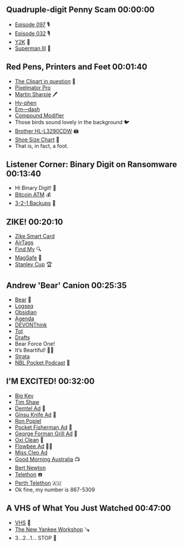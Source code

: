 ## Quadruple-digit Penny Scam 00:00:00
* [Episode 097](https://listen.hemisphericviews.com/097) 🎙️
* [Episode 032](https://listen.hemisphericviews.com/032) 🎙️
* [Y2K](https://en.wikipedia.org/wiki/Year_2000_problem) 🐛
* [Superman III](https://en.wikipedia.org/wiki/Superman_III) 🦸

## Red Pens, Printers and Feet 00:01:40
* [The Clipart in question](https://cdn.hemisphericviews.com/108-feld-foot.png) 🦶
* [Pixelmator Pro](https://www.pixelmator.com/pro/)
* [Martin Sharpie](https://cdn.hemisphericviews.com/108-martin-pen.jpg) 🖊️
* [Hy-phen](https://en.wikipedia.org/wiki/Hyphen)
* [Em—dash](https://en.wikipedia.org/wiki/Em_dash)
* [Compound Modifier](https://en.wikipedia.org/wiki/Compound_modifier)
* Those birds sound lovely in the background 🐦
* [Brother HL-L3290CDW](https://www.brother-usa.com/products/hll3290cdw) 🖨️
* [Shoe Size Chart](https://sizecharts.net/australian-shoe-size-charts/) 👟
* That is, in fact, a foot.

## Listener Corner: Binary Digit on Ransomware 00:13:40
* Hi Binary Digit! 👋
* [Bitcoin ATM](https://en.wikipedia.org/wiki/Bitcoin_ATM) 💰
* [3-2-1 Backups](https://www.backblaze.com/blog/the-3-2-1-backup-strategy/) 🔐

## ZIKE! 00:20:10
* [Zike Smart Card](https://ziketech.com/products/smart-tracking-card?variant=43692863258785)
* [AirTags](https://en.wikipedia.org/wiki/AirTags)
* [Find My](https://en.wikipedia.org/wiki/Find_My) 🔍
* [MagSafe](https://en.wikipedia.org/wiki/MagSafe) 🧲
* [Stanley Cup](https://en.wikipedia.org/wiki/Stanley_Cup) 🏆

## Andrew 'Bear' Canion 00:25:35
* [Bear](https://bear.app/) 🐻
* [Logseq](https://logseq.com/)
* [Obsidian](https://obsidian.md/)
* [Agenda](https://www.agenda.com/)
* [DEVONThink](https://www.devontechnologies.com/apps/devonthink)
* [Tot](https://tot.rocks/)
* [Drafts](https://getdrafts.com/)
* Bear Force One!
* It’s Beartiful! 🐻‍❄️
* [Strata](https://strata.micro.blog/)
* [NBL Pocket Podcast](https://www.nblpocketpodcast.com/) 🏀

## I'M EXCITED! 00:32:00
* [Big Kev](https://en.wikipedia.org/wiki/Kevin_McQuay)
* [Tim Shaw](https://en.wikipedia.org/wiki/Tim_Shaw_%28salesperson%29)
* [Demtel Ad](https://www.youtube.com/watch?v=iiATDMHU7gc) 🔪
* [Ginsu Knife Ad](https://www.youtube.com/watch?v=6wzULnlHr8w) 🔪
* [Ron Popiel](https://en.wikipedia.org/wiki/Ron_Popeil)
* [Pocket Fisherman Ad](https://www.youtube.com/watch?v=FEgFsc9JZHU) 🎣
* [George Forman Grill Ad](https://www.youtube.com/watch?v=4hG93l_T5Ik) 🍔
* [Oxi Clean](https://www.youtube.com/watch?v=2PU8ZxQj7eE) 🧽
* [Flowbee Ad](https://www.youtube.com/watch?v=Nm2nQ4Er93A) 💇‍♂️
* [Miss Cleo Ad](https://www.youtube.com/watch?v=oxopPDMq7rs)
* [Good Morning Australia](https://en.wikipedia.org/wiki/Good_Morning_Australia_%281992_TV_program%29) 📺
* [Bert Newton](https://en.wikipedia.org/wiki/Bert_Newton)
* [Telethon](https://en.wikipedia.org/wiki/Telethon) ☎️
* [Perth Telethon](https://en.wikipedia.org/wiki/Channel_Seven_Perth_Telethon) 🇦🇺
* Ok fine, my number is 867-5309

## A VHS of What You Just Watched 00:47:00
* [VHS](https://en.wikipedia.org/wiki/VHS) 📼
* [The New Yankee Workshop](https://en.wikipedia.org/wiki/The_New_Yankee_Workshop) 🪚
* 3…2…1… STOP 🛑
